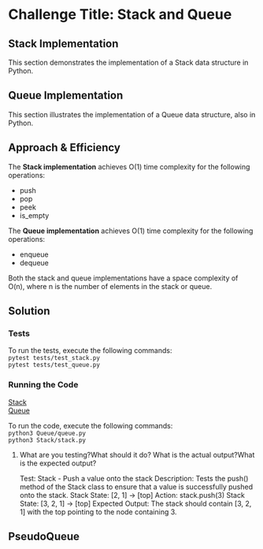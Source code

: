 # Challenge Title: Stack and Queue 

## Stack Implementation

This section demonstrates the implementation of a Stack data structure in Python.

## Queue Implementation

This section illustrates the implementation of a Queue data structure, also in Python.

## Approach & Efficiency

The **Stack implementation** achieves O(1) time complexity for the following operations:

- push
- pop
- peek
- is_empty

The **Queue implementation** achieves O(1) time complexity for the following operations:

- enqueue
- dequeue

Both the stack and queue implementations have a space complexity of O(n), where n is the number of elements in the stack or queue.

## Solution

### Tests

To run the tests, execute the following commands:
<br>
`pytest tests/test_stack.py`<br>
`pytest tests/test_queue.py`

### Running the Code 
[Stack](../Stack/stack.py)<br>
[Queue](./queue.py)

To run the code, execute the following commands:<br>
`python3 Queue/queue.py`<br>
`python3 Stack/stack.py`

1. What are you testing?What should it do?
   What is the actual output?What is the expected output?

    Test: Stack - Push a value onto the stack
     Description: Tests the push() method of the Stack class to ensure that a value is successfully pushed onto the stack.
    Stack State: [2, 1] -> [top]
    Action: stack.push(3)
    Stack State: [3, 2, 1] -> [top]
    Expected Output: The stack should contain [3, 2, 1] with the top pointing to the node containing 3.

    <!-- ****************************************** -->

## PseudoQueue
